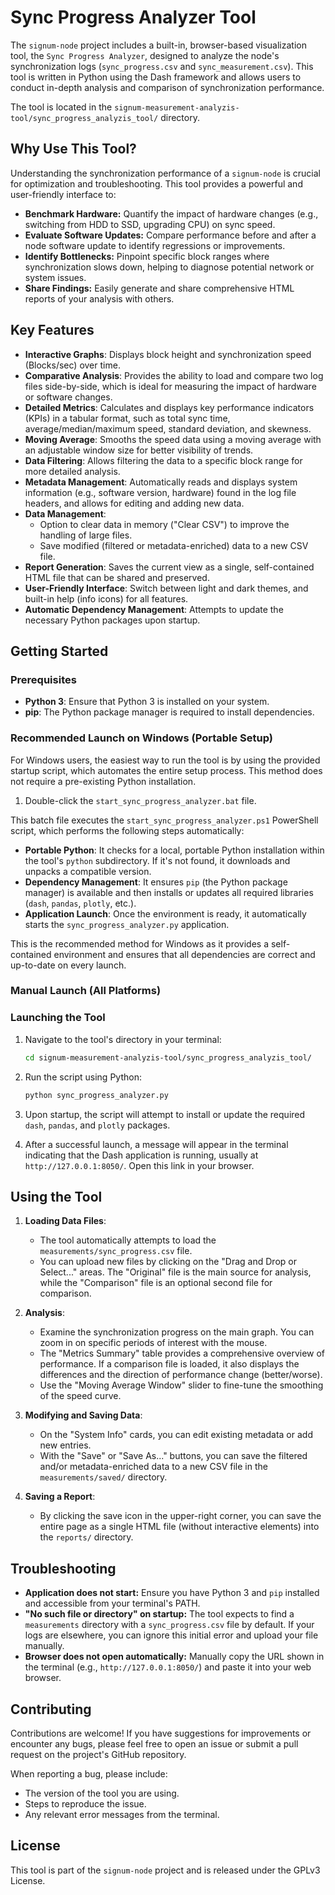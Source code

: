 # Sync Progress Analyzer Tool

The `signum-node` project includes a built-in, browser-based visualization tool, the `Sync Progress Analyzer`, designed to analyze the node's synchronization logs (`sync_progress.csv` and `sync_measurement.csv`). This tool is written in Python using the Dash framework and allows users to conduct in-depth analysis and comparison of synchronization performance.

The tool is located in the `signum-measurement-analyzis-tool/sync_progress_analyzis_tool/` directory.

## Why Use This Tool?

Understanding the synchronization performance of a `signum-node` is crucial for optimization and troubleshooting. This tool provides a powerful and user-friendly interface to:

-   **Benchmark Hardware:** Quantify the impact of hardware changes (e.g., switching from HDD to SSD, upgrading CPU) on sync speed.
-   **Evaluate Software Updates:** Compare performance before and after a node software update to identify regressions or improvements.
-   **Identify Bottlenecks:** Pinpoint specific block ranges where synchronization slows down, helping to diagnose potential network or system issues.
-   **Share Findings:** Easily generate and share comprehensive HTML reports of your analysis with others.

## Key Features

- **Interactive Graphs**: Displays block height and synchronization speed (Blocks/sec) over time.
- **Comparative Analysis**: Provides the ability to load and compare two log files side-by-side, which is ideal for measuring the impact of hardware or software changes.
- **Detailed Metrics**: Calculates and displays key performance indicators (KPIs) in a tabular format, such as total sync time, average/median/maximum speed, standard deviation, and skewness.
- **Moving Average**: Smooths the speed data using a moving average with an adjustable window size for better visibility of trends.
- **Data Filtering**: Allows filtering the data to a specific block range for more detailed analysis.
- **Metadata Management**: Automatically reads and displays system information (e.g., software version, hardware) found in the log file headers, and allows for editing and adding new data.
- **Data Management**:
    - Option to clear data in memory ("Clear CSV") to improve the handling of large files.
    - Save modified (filtered or metadata-enriched) data to a new CSV file.
- **Report Generation**: Saves the current view as a single, self-contained HTML file that can be shared and preserved.
- **User-Friendly Interface**: Switch between light and dark themes, and built-in help (info icons) for all features.
- **Automatic Dependency Management**: Attempts to update the necessary Python packages upon startup.

## Getting Started

### Prerequisites

- **Python 3**: Ensure that Python 3 is installed on your system.
- **pip**: The Python package manager is required to install dependencies.

### Recommended Launch on Windows (Portable Setup)

For Windows users, the easiest way to run the tool is by using the provided startup script, which automates the entire setup process. This method does not require a pre-existing Python installation.

1.  Double-click the `start_sync_progress_analyzer.bat` file.

This batch file executes the `start_sync_progress_analyzer.ps1` PowerShell script, which performs the following steps automatically:
-   **Portable Python**: It checks for a local, portable Python installation within the tool's `python` subdirectory. If it's not found, it downloads and unpacks a compatible version.
-   **Dependency Management**: It ensures `pip` (the Python package manager) is available and then installs or updates all required libraries (`dash`, `pandas`, `plotly`, etc.).
-   **Application Launch**: Once the environment is ready, it automatically starts the `sync_progress_analyzer.py` application.

This is the recommended method for Windows as it provides a self-contained environment and ensures that all dependencies are correct and up-to-date on every launch.

### Manual Launch (All Platforms)

### Launching the Tool

1.  Navigate to the tool's directory in your terminal:
    ```bash
    cd signum-measurement-analyzis-tool/sync_progress_analyzis_tool/
    ```

2.  Run the script using Python:
    ```bash
    python sync_progress_analyzer.py
    ```

3.  Upon startup, the script will attempt to install or update the required `dash`, `pandas`, and `plotly` packages.

4.  After a successful launch, a message will appear in the terminal indicating that the Dash application is running, usually at `http://127.0.0.1:8050/`. Open this link in your browser.

## Using the Tool

1.  **Loading Data Files**:
    - The tool automatically attempts to load the `measurements/sync_progress.csv` file.
    - You can upload new files by clicking on the "Drag and Drop or Select..." areas. The "Original" file is the main source for analysis, while the "Comparison" file is an optional second file for comparison.

2.  **Analysis**:
    - Examine the synchronization progress on the main graph. You can zoom in on specific periods of interest with the mouse.
    - The "Metrics Summary" table provides a comprehensive overview of performance. If a comparison file is loaded, it also displays the differences and the direction of performance change (better/worse).
    - Use the "Moving Average Window" slider to fine-tune the smoothing of the speed curve.

3.  **Modifying and Saving Data**:
    - On the "System Info" cards, you can edit existing metadata or add new entries.
    - With the "Save" or "Save As..." buttons, you can save the filtered and/or metadata-enriched data to a new CSV file in the `measurements/saved/` directory.

4.  **Saving a Report**:
    - By clicking the save icon in the upper-right corner, you can save the entire page as a single HTML file (without interactive elements) into the `reports/` directory.

## Troubleshooting

-   **Application does not start:** Ensure you have Python 3 and `pip` installed and accessible from your terminal's PATH.
-   **"No such file or directory" on startup:** The tool expects to find a `measurements` directory with a `sync_progress.csv` file by default. If your logs are elsewhere, you can ignore this initial error and upload your file manually.
-   **Browser does not open automatically:** Manually copy the URL shown in the terminal (e.g., `http://127.0.0.1:8050/`) and paste it into your web browser.

## Contributing

Contributions are welcome! If you have suggestions for improvements or encounter any bugs, please feel free to open an issue or submit a pull request on the project's GitHub repository.

When reporting a bug, please include:
-   The version of the tool you are using.
-   Steps to reproduce the issue.
-   Any relevant error messages from the terminal.

## License

This tool is part of the `signum-node` project and is released under the GPLv3 License.